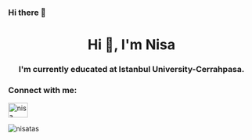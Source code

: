### Hi there 👋

<h1 align="center">Hi 👋, I'm Nisa</h1>
<h3 align="center">I'm currently educated at Istanbul University-Cerrahpasa.</h3>

<h3 align="left">Connect with me:</h3>
<p align="left">
<a href="https://linkedin.com/in/nisa-ataş-48a828258/" target="blank"><img align="center" src="https://raw.githubusercontent.com/rahuldkjain/github-profile-readme-generator/master/src/images/icons/Social/linked-in-alt.svg" alt="nisa ataş" height="30" width="40" /></a>
</p>



<p><img align="left" src="https://github-readme-stats.vercel.app/api/top-langs?username=nisatas&show_icons=true&locale=en&layout=compact" alt="nisatas" /></p>


